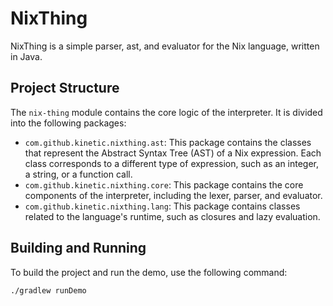 # NixThing

NixThing is a simple parser, ast, and evaluator for the Nix language, written in Java.

## Project Structure

The `nix-thing` module contains the core logic of the interpreter. It is divided into the following packages:

*   `com.github.kinetic.nixthing.ast`: This package contains the classes that represent the Abstract Syntax Tree (AST) of a Nix expression. Each class corresponds to a different type of expression, such as an integer, a string, or a function call.
*   `com.github.kinetic.nixthing.core`: This package contains the core components of the interpreter, including the lexer, parser, and evaluator.
*   `com.github.kinetic.nixthing.lang`: This package contains classes related to the language's runtime, such as closures and lazy evaluation.

## Building and Running

To build the project and run the demo, use the following command:

```
./gradlew runDemo
```
